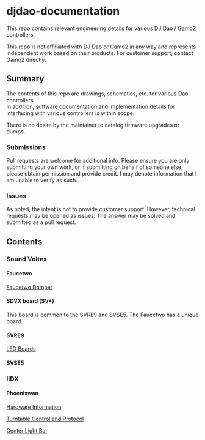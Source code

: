 # djdao-documentation
This repo contains relevant engineering details for various DJ Dao / Gamo2 controllers.

This repo is not affilliated with DJ Dao or Gamo2 in any way and represents independent work based on their products. For customer support, contact Gamo2 directly.

## Summary

The contents of this repo are drawings, schematics, etc. for various Dao controllers.  
In addition, software documentation and implementation details for interfacing with various controllers is within scope.

There is no desire by the maintainer to catalog firmware upgrades or dumps.

### Submissions

Pull requests are welcome for additional info. Please ensure you are only submitting your own work, or if submitting on behalf of someone else, please obtain permission and provide credit. I may denote information that I am unable to verify as such.

### Issues

As noted, the intent is not to provide customer support. However, technical requests may be opened as issues. The answer may be solved and submitted as a pull request.

## Contents

### Sound Voltex

#### Faucetwo

[Faucetwo Damper](sound-voltex/faucetwo/faucetwo-damper.md)

#### SDVX board (SV*)

This board is common to the SVRE9 and SVSE5. The Faucetwo has a unique board.

#### SVRE9

[LED Boards](sound-voltex/svre9/led-board.md)

#### SVSE5

### IIDX

#### Phoenixwan

[Hardware Information](iidx/phoenixwan/hardware.md)

[Turntable Control and Protocol](iidx/phoenixwan/turntable-control.md)

[Center Light Bar](iidx/phoenixwan/center-light-bar.md)